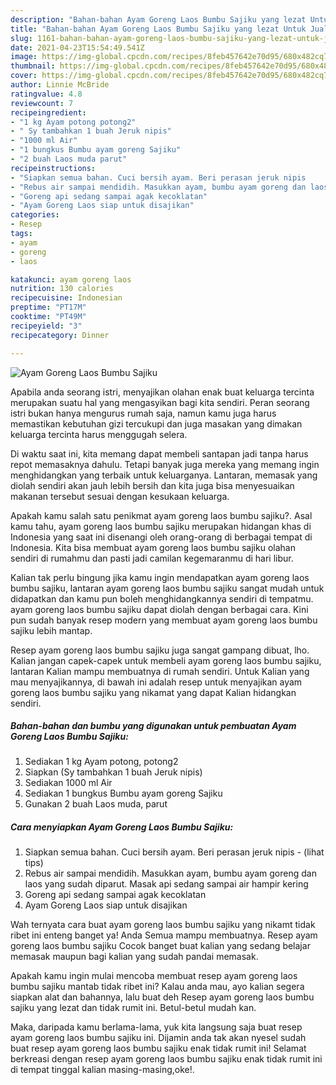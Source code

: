 ```yaml
---
description: "Bahan-bahan Ayam Goreng Laos Bumbu Sajiku yang lezat Untuk Jualan"
title: "Bahan-bahan Ayam Goreng Laos Bumbu Sajiku yang lezat Untuk Jualan"
slug: 1161-bahan-bahan-ayam-goreng-laos-bumbu-sajiku-yang-lezat-untuk-jualan
date: 2021-04-23T15:54:49.541Z
image: https://img-global.cpcdn.com/recipes/8feb457642e70d95/680x482cq70/ayam-goreng-laos-bumbu-sajiku-foto-resep-utama.jpg
thumbnail: https://img-global.cpcdn.com/recipes/8feb457642e70d95/680x482cq70/ayam-goreng-laos-bumbu-sajiku-foto-resep-utama.jpg
cover: https://img-global.cpcdn.com/recipes/8feb457642e70d95/680x482cq70/ayam-goreng-laos-bumbu-sajiku-foto-resep-utama.jpg
author: Linnie McBride
ratingvalue: 4.8
reviewcount: 7
recipeingredient:
- "1 kg Ayam potong potong2"
- " Sy tambahkan 1 buah Jeruk nipis"
- "1000 ml Air"
- "1 bungkus Bumbu ayam goreng Sajiku"
- "2 buah Laos muda parut"
recipeinstructions:
- "Siapkan semua bahan. Cuci bersih ayam. Beri perasan jeruk nipis           (lihat tips)"
- "Rebus air sampai mendidih. Masukkan ayam, bumbu ayam goreng dan laos yang sudah diparut. Masak api sedang sampai air hampir kering"
- "Goreng api sedang sampai agak kecoklatan"
- "Ayam Goreng Laos siap untuk disajikan"
categories:
- Resep
tags:
- ayam
- goreng
- laos

katakunci: ayam goreng laos 
nutrition: 130 calories
recipecuisine: Indonesian
preptime: "PT17M"
cooktime: "PT49M"
recipeyield: "3"
recipecategory: Dinner

---
```



![Ayam Goreng Laos Bumbu Sajiku](https://img-global.cpcdn.com/recipes/8feb457642e70d95/680x482cq70/ayam-goreng-laos-bumbu-sajiku-foto-resep-utama.jpg)

Apabila anda seorang istri, menyajikan olahan enak buat keluarga tercinta merupakan suatu hal yang mengasyikan bagi kita sendiri. Peran seorang istri bukan hanya mengurus rumah saja, namun kamu juga harus memastikan kebutuhan gizi tercukupi dan juga masakan yang dimakan keluarga tercinta harus menggugah selera.

Di waktu  saat ini, kita memang dapat membeli santapan jadi tanpa harus repot memasaknya dahulu. Tetapi banyak juga mereka yang memang ingin menghidangkan yang terbaik untuk keluarganya. Lantaran, memasak yang diolah sendiri akan jauh lebih bersih dan kita juga bisa menyesuaikan makanan tersebut sesuai dengan kesukaan keluarga. 



Apakah kamu salah satu penikmat ayam goreng laos bumbu sajiku?. Asal kamu tahu, ayam goreng laos bumbu sajiku merupakan hidangan khas di Indonesia yang saat ini disenangi oleh orang-orang di berbagai tempat di Indonesia. Kita bisa membuat ayam goreng laos bumbu sajiku olahan sendiri di rumahmu dan pasti jadi camilan kegemaranmu di hari libur.

Kalian tak perlu bingung jika kamu ingin mendapatkan ayam goreng laos bumbu sajiku, lantaran ayam goreng laos bumbu sajiku sangat mudah untuk didapatkan dan kamu pun boleh menghidangkannya sendiri di tempatmu. ayam goreng laos bumbu sajiku dapat diolah dengan berbagai cara. Kini pun sudah banyak resep modern yang membuat ayam goreng laos bumbu sajiku lebih mantap.

Resep ayam goreng laos bumbu sajiku juga sangat gampang dibuat, lho. Kalian jangan capek-capek untuk membeli ayam goreng laos bumbu sajiku, lantaran Kalian mampu membuatnya di rumah sendiri. Untuk Kalian yang mau menyajikannya, di bawah ini adalah resep untuk menyajikan ayam goreng laos bumbu sajiku yang nikamat yang dapat Kalian hidangkan sendiri.

<!--inarticleads1-->

##### Bahan-bahan dan bumbu yang digunakan untuk pembuatan Ayam Goreng Laos Bumbu Sajiku:

1. Sediakan 1 kg Ayam potong, potong2
1. Siapkan  (Sy tambahkan 1 buah Jeruk nipis)
1. Sediakan 1000 ml Air
1. Sediakan 1 bungkus Bumbu ayam goreng Sajiku
1. Gunakan 2 buah Laos muda, parut




<!--inarticleads2-->

##### Cara menyiapkan Ayam Goreng Laos Bumbu Sajiku:

1. Siapkan semua bahan. Cuci bersih ayam. Beri perasan jeruk nipis -           (lihat tips)
1. Rebus air sampai mendidih. Masukkan ayam, bumbu ayam goreng dan laos yang sudah diparut. Masak api sedang sampai air hampir kering
1. Goreng api sedang sampai agak kecoklatan
1. Ayam Goreng Laos siap untuk disajikan




Wah ternyata cara buat ayam goreng laos bumbu sajiku yang nikamt tidak ribet ini enteng banget ya! Anda Semua mampu membuatnya. Resep ayam goreng laos bumbu sajiku Cocok banget buat kalian yang sedang belajar memasak maupun bagi kalian yang sudah pandai memasak.

Apakah kamu ingin mulai mencoba membuat resep ayam goreng laos bumbu sajiku mantab tidak ribet ini? Kalau anda mau, ayo kalian segera siapkan alat dan bahannya, lalu buat deh Resep ayam goreng laos bumbu sajiku yang lezat dan tidak rumit ini. Betul-betul mudah kan. 

Maka, daripada kamu berlama-lama, yuk kita langsung saja buat resep ayam goreng laos bumbu sajiku ini. Dijamin anda tak akan nyesel sudah buat resep ayam goreng laos bumbu sajiku enak tidak rumit ini! Selamat berkreasi dengan resep ayam goreng laos bumbu sajiku enak tidak rumit ini di tempat tinggal kalian masing-masing,oke!.

